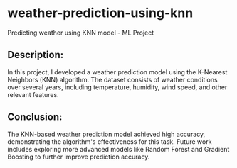 # weather-prediction-using-knn
Predicting weather using KNN model - ML Project

## Description:
In this project, I developed a weather prediction model using the K-Nearest Neighbors (KNN) algorithm. 
The dataset consists of weather conditions over several years, including temperature, humidity, wind speed, and other relevant features.


## Conclusion:
The KNN-based weather prediction model achieved high accuracy, demonstrating the algorithm's effectiveness for this task.
Future work includes exploring more advanced models like Random Forest and Gradient Boosting to further improve prediction accuracy.
